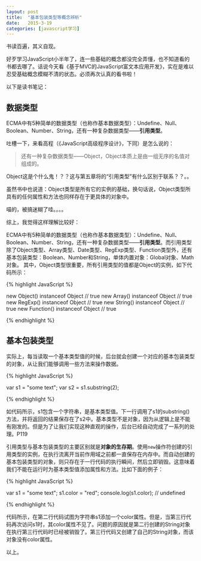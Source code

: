 ```yaml
---
layout: post
title:  "基本包装类型等概念辨析"
date:   2015-3-19
categories: [javascript学习]
---
```

书读百遍，其义自现。

好歹学习JavaScript小半年了，连一些基础的概念都没完全弄懂，也不知道看的书都去哪了。话说今天看《基于MVC的JavaScript富文本应用开发》，实在是难以忍受基础概念模糊不清的状态。必须再次认真的看书啦！

以下是读书笔记：

## 数据类型
ECMA中有5种简单的数据类型（也称作基本数据类型）：Undefine、Null、Boolean、Number、String，还有一种复杂数据类型——**引用类型**。

吐槽一下，来看高程（《JavaScript高级程序设计》，下同）是怎么说的：

>还有一种复杂数据类型——Object，Object本质上是由一组无序的名值对组成的。

Object这是个什么鬼！？？这与第五章将的“引用类型”有什么区别于联系？？。。

虽然书中也说道：Object类型是所有它的实例的基础，换句话说，Object类型所具有的任何属性和方法也同样存在于更具体的对象中。

喵的，被搞迷糊了哇。。。。

综上，我觉得这样理解比较好：

ECMA中有5种简单的数据类型（也称作基本数据类型）：Undefine、Null、Boolean、Number、String，还有一种复杂数据类型——**引用类型**。而引用类型除了Object类型、Array类型、Date类型、RegExp类型、Function类型外，还有基本包装类型：Boolean、Number和String，单体内置对象：Global对象、Math对象。
其中，Object类型很重要，所有引用类型的值都是Object的实例，如下代码所示：

{% highlight JavaScript %}

new Object() instanceof Object // true
new Array() instanceof Object // true
new RegExp() instanceof Object // true
new String() instanceof Object // true
new Function() instanceof Object // true

{% endhighlight %}

## 基本包装类型
实际上，每当读取一个基本类型值的时候，后台就会创建一个对应的基本包装类型的对象，从让我们能够调用一些方法来操作数据。

{% highlight JavaScript %}

var s1 = "some text";
var s2 = s1.substring(2);

{% endhighlight %}

如代码所示，s1包含一个字符串，是基本类型值。下一行调用了s1的substring()方法，并将返回的结果保存在了s2中。基本类型不是对象，因为从逻辑上是不能有刚发的。但是为了让我们实现这种直观的操作，后台已经自动完成了一系列的处理。P119

引用类型与基本包装类型的主要区别就是**对象的生存期**。使用`new`操作符创建的引用类型的实例，在执行流离开当前作用域之前都一直保存在内存中。而自动创建的基本包装类型的对象，则只存在于一行代码的执行瞬间，然后立即销毁。这意味着我们不能在运行时为基本类型值添加属性和方法。比如下面的例子：

{% highlight JavaScript %}

var s1 = "some text";
s1.color = "red";
console.log(s1.color); // undefined

{% endhighlight %}

代码所示，在第二行代码试图为字符串s1添加一个color属性。但是，当第三行代码再次访问s1时，其color属性不见了。问题的原因就是第二行创建的String对象在执行第三行代码时已经被销毁了。第三行代码又创建了自己的String对象，而该对象没有color属性。


以上。
